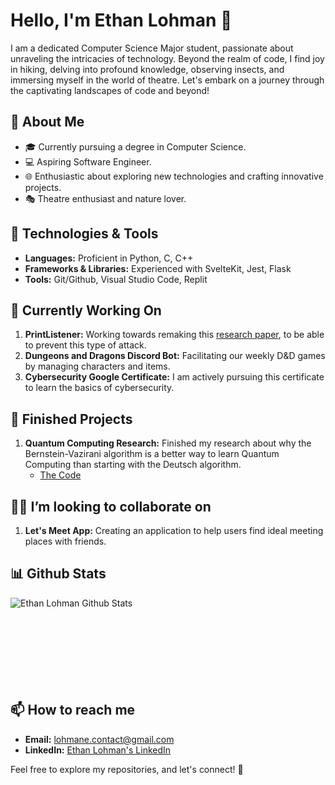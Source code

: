 # Hello, I'm Ethan Lohman 👋

I am a dedicated Computer Science Major student, passionate about unraveling the intricacies of technology. Beyond the realm of code, I find joy in hiking, delving into profound knowledge, observing insects, and immersing myself in the world of theatre. Let's embark on a journey through the captivating landscapes of code and beyond!

## 🚀 About Me

- 🎓 Currently pursuing a degree in Computer Science.
- 💻 Aspiring Software Engineer.
- 🌐 Enthusiastic about exploring new technologies and crafting innovative projects.
- 🎭 Theatre enthusiast and nature lover.

## 🔧 Technologies & Tools

- **Languages:** Proficient in Python, C, C++
- **Frameworks & Libraries:** Experienced with SvelteKit, Jest, Flask
- **Tools:** Git/Github, Visual Studio Code, Replit

## 🚧 Currently Working On

1. **PrintListener:** Working towards remaking this [research paper](https://www.ndss-symposium.org/wp-content/uploads/2024-618-paper.pdf), to be able to prevent this type of attack.
2. **Dungeons and Dragons Discord Bot:** Facilitating our weekly D&D games by managing characters and items.
3. **Cybersecurity Google Certificate:** I am actively pursuing this certificate to learn the basics of cybersecurity.

## 🏁 Finished Projects

1. **Quantum Computing Research:** Finished my research about why the Bernstein-Vazirani algorithm is a better way to learn Quantum Computing than starting with the Deutsch algorithm.
   - [The Code](https://replit.com/@EthanLohman1/Quantum-Computing-Research)

## 👯‍♂️ I’m looking to collaborate on

1. **Let's Meet App:** Creating an application to help users find ideal meeting places with friends.

## 📊 Github Stats
<img align="left" src="https://github-readme-stats.vercel.app/api?username=ethan-lohman&show_icons=true&theme=dark&title_color=FFFFFF&text_color=FFFFFF&locale=en" alt="Ethan Lohman Github Stats" />
<br><br><br><br><br><br><br><br>

## 📫 How to reach me

- **Email:** lohmane.contact@gmail.com
- **LinkedIn:** [Ethan Lohman's LinkedIn](https://www.linkedin.com/in/ethan-lohman-0a6801227/)

Feel free to explore my repositories, and let's connect! 🌟
